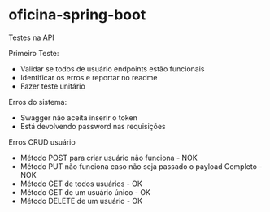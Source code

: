 # oficina-spring-boot

Testes na API

Primeiro Teste:
- Validar se todos de usuário endpoints estão funcionais
- Identificar os erros e reportar no readme
- Fazer teste unitário

Erros do sistema:
- Swagger não aceita inserir o token
- Está devolvendo password nas requisições

Erros CRUD usuário

- Método POST para criar usuário não funciona - NOK
- Método PUT não funciona caso não seja passado o payload Completo - NOK
- Método GET de todos usuários  - OK
- Método GET de um usuário único - OK
- Método DELETE de um usuário - OK
        
